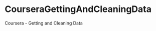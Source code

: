 CourseraGettingAndCleaningData
==============================

Coursera - Getting and Cleaning Data
